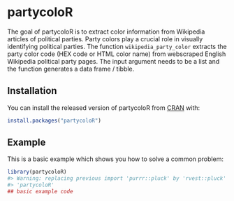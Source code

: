 
<!-- README.md is generated from README.Rmd. Please edit that file -->

# partycoloR

The goal of partycoloR is to extract color information from Wikipedia
articles of political parties. Party colors play a crucial role in
visually identifying political parties. The function
`wikipedia_party_color` extracts the party color code (HEX code or HTML
color name) from webscraped English Wikipedia political party pages. The
input argument needs to be a list and the function generates a data
frame / tibble.

## Installation

You can install the released version of partycoloR from
[CRAN](https://CRAN.R-project.org) with:

``` r
install.packages("partycoloR")
```

## Example

This is a basic example which shows you how to solve a common problem:

``` r
library(partycoloR)
#> Warning: replacing previous import 'purrr::pluck' by 'rvest::pluck' when loading
#> 'partycoloR'
## basic example code
```
